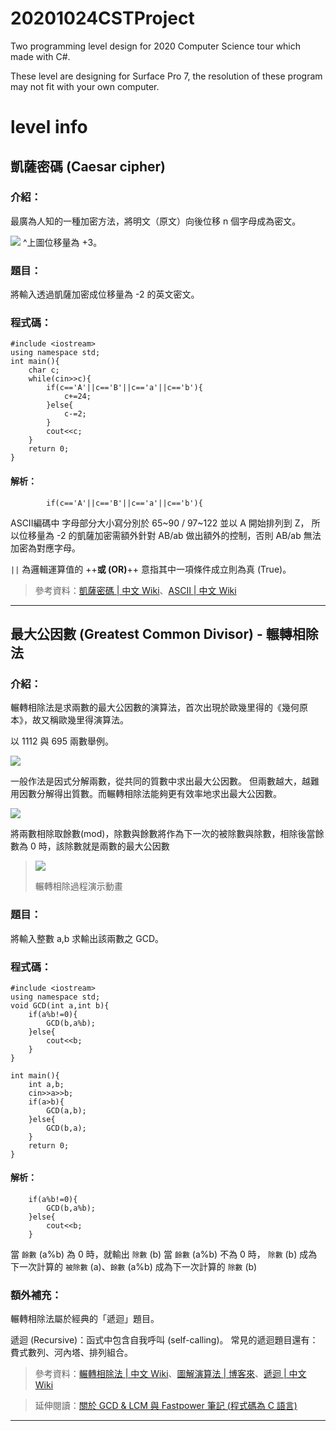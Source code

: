# 20201024CSTProject
Two programming level design for 2020 Computer Science tour which made with C#.

These level are designing for Surface Pro 7, the resolution of these program may not fit with your own computer.

# level info

## 凱薩密碼 (Caesar cipher)

### 介紹：

最廣為人知的一種加密方法，將明文（原文）向後位移 n 個字母成為密文。

![](https://upload.wikimedia.org/wikipedia/commons/thumb/2/2b/Caesar3.svg/1920px-Caesar3.svg.png)
^上圖位移量為 +3。

### 題目：

將輸入透過凱薩加密成位移量為 -2 的英文密文。

### 程式碼：
```cpp=
#include <iostream>
using namespace std;
int main(){
    char c;
    while(cin>>c){
        if(c=='A'||c=='B'||c=='a'||c=='b'){ 
            c+=24;
        }else{
            c-=2;
        }
        cout<<c;
    }
    return 0;
}
```
#### 解析：
```cpp=6
        if(c=='A'||c=='B'||c=='a'||c=='b'){ 
```
ASCII編碼中 字母部分大小寫分別於 65\~90 / 97\~122 並以 A 開始排列到 Z，
所以位移量為 -2 的凱薩加密需額外針對 AB/ab 做出額外的控制，否則 AB/ab 無法加密為對應字母。

`||` 為邏輯運算值的 ++**或 (OR)**++ 意指其中一項條件成立則為真 (True)。



> 參考資料：[凱薩密碼 | 中文 Wiki](https://zh.wikipedia.org/wiki/%E5%87%B1%E6%92%92%E5%AF%86%E7%A2%BC)、[ASCII | 中文 Wiki](https://zh.wikipedia.org/wiki/ASCII)
---
## 最大公因數 (Greatest Common Divisor) - 輾轉相除法

### 介紹：

輾轉相除法是求兩數的最大公因數的演算法，首次出現於歐幾里得的《幾何原本》，故又稱歐幾里得演算法。

以 1112 與 695 兩數舉例。

![](https://i.imgur.com/4u4IEIX.png)

一般作法是因式分解兩數，從共同的質數中求出最大公因數。
但兩數越大，越難用因數分解得出質數。而輾轉相除法能夠更有效率地求出最大公因數。

![](https://i.imgur.com/vUhXY1t.png)

將兩數相除取餘數(mod)，除數與餘數將作為下一次的被除數與除數，相除後當餘數為 0 時，該除數就是兩數的最大公因數

>![](https://i.imgur.com/4FJFxn3.gif)
> 
> 輾轉相除過程演示動畫

### 題目：

將輸入整數 a,b 求輸出該兩數之 GCD。

### 程式碼：
```cpp=
#include <iostream>
using namespace std;
void GCD(int a,int b){
    if(a%b!=0){
        GCD(b,a%b);
    }else{
        cout<<b;
    }
}

int main(){
    int a,b;
    cin>>a>>b;
    if(a>b){
        GCD(a,b);
    }else{
        GCD(b,a);
    }
    return 0;
}
```
#### 解析：
```cpp=3
    if(a%b!=0){
        GCD(b,a%b);
    }else{
        cout<<b;
    }
```
當 `餘數` (a%b) 為 0 時，就輸出 `除數` (b)
當 `餘數` (a%b) 不為 0 時，
`除數` (b) 成為下一次計算的 `被除數` (a)、`餘數` (a%b) 成為下一次計算的 `除數` (b)

### 額外補充：
輾轉相除法屬於經典的「遞迴」題目。

遞迴 (Recursive)：函式中包含自我呼叫 (self-calling)。
常見的遞迴題目還有：費式數列、河內塔、排列組合。

> 參考資料：[輾轉相除法 | 中文 Wiki](https://zh.wikipedia.org/wiki/%E8%BC%BE%E8%BD%89%E7%9B%B8%E9%99%A4%E6%B3%95)、[圖解演算法 | 博客來](https://www.books.com.tw/products/0010771263?gclid=Cj0KCQjwi7DtBRCLARIsAGCJWBpXQxRyhkrFhxl_zTjoJQMaPzipbDbDGVx66WlIV8DZoXVMqWHGt58aAnYKEALw_wcB)、[遞迴 | 中文 Wiki](https://zh.wikipedia.org/wiki/%E9%80%92%E5%BD%92)

> 延伸閱讀：[關於 GCD & LCM 與 Fastpower 筆記 (程式碼為 C 語言)](https://hackmd.io/@LpxP4PXkRH6K6mdUSl0_Vw/Hybtd9yFX)

---
